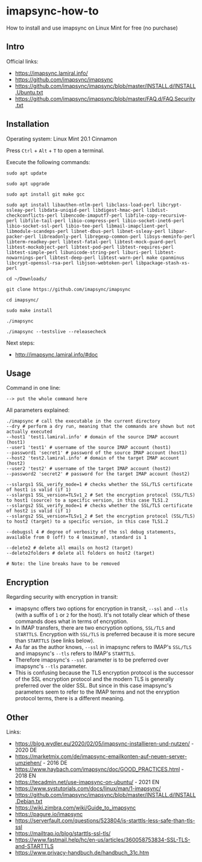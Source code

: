 # imapsync-how-to
How to install and use imapsync on Linux Mint for free (no purchase)

## Intro

Official links:
- https://imapsync.lamiral.info/
- https://github.com/imapsync/imapsync
- https://github.com/imapsync/imapsync/blob/master/INSTALL.d/INSTALL.Ubuntu.txt
- https://github.com/imapsync/imapsync/blob/master/FAQ.d/FAQ.Security.txt

## Installation

Operating system: Linux Mint 20.1 Cinnamon

Press `Ctrl` + `Alt` + `T` to open a terminal.

Execute the following commands:

```
sudo apt update

sudo apt upgrade

sudo apt install git make gcc

sudo apt install libauthen-ntlm-perl libclass-load-perl libcrypt-ssleay-perl libdata-uniqid-perl libdigest-hmac-perl libdist-checkconflicts-perl libencode-imaputf7-perl libfile-copy-recursive-perl libfile-tail-perl libio-compress-perl libio-socket-inet6-perl libio-socket-ssl-perl libio-tee-perl libmail-imapclient-perl libmodule-scandeps-perl libnet-dbus-perl libnet-ssleay-perl libpar-packer-perl libreadonly-perl libregexp-common-perl libsys-meminfo-perl libterm-readkey-perl libtest-fatal-perl libtest-mock-guard-perl libtest-mockobject-perl libtest-pod-perl libtest-requires-perl libtest-simple-perl libunicode-string-perl liburi-perl libtest-nowarnings-perl libtest-deep-perl libtest-warn-perl make cpanminus libcrypt-openssl-rsa-perl libjson-webtoken-perl libpackage-stash-xs-perl

cd ~/Downloads/

git clone https://github.com/imapsync/imapsync

cd imapsync/

sudo make install

./imapsync

./imapsync --testslive --releasecheck

```

Next steps:
- http://imapsync.lamiral.info/#doc

## Usage

Command in one line:

```
--> put the whole command here
```

All parameters explained:

```
./imapsync # call the executable in the current directory
--dry # perform a dry run, meaning that the commands are shown but not actually executed
--host1 'test1.lamiral.info' # domain of the source IMAP account (host1)
--user1 'test1' # username of the source IMAP account (host1)
--password1 'secret1' # password of the source IMAP account (host1)
--host2 'test2.lamiral.info' # domain of the target IMAP account (host2)
--user2 'test2' # username of the target IMAP account (host2)
--password2 'secret2' # password for the target IMAP account (host2)

--sslargs1 SSL_verify_mode=1 # checks whether the SSL/TLS certificate of host1 is valid (if 1)
--sslargs1 SSL_version=TLSv1_2 # Set the encryption protocol (SSL/TLS) to host1 (source) to a specific version, in this case TLS1.2
--sslargs2 SSL_verify_mode=1 # checks whether the SSL/TLS certificate of host2 is valid (if 1)
--sslargs2 SSL_version=TLSv1_2 # Set the encryption protocol (SSL/TLS) to host2 (target) to a specific version, in this case TLS1.2

--debugssl 4 # degree of verbosity of the ssl debug statements, available from 0 (off) to 4 (maximum), standard is 1

--delete2 # delete all emails on host2 (target)
--delete2folders # delete all folders on host2 (target)

# Note: the line breaks have to be removed
```

## Encryption

Regarding security with encryption in transit:
- imapsync offers two options for encryption in transit, `--ssl` and `--tls` (with a suffix of `1` or `2` for the host). It's not totally clear which of these commands does what in terms of encryption.
- In IMAP transfers, there are two encryption options, `SSL/TLS` and `STARTTLS`. Encryption with `SSL/TLS` is preferred because it is more secure than `STARTTLS` (see links below).
- As far as the author knows, `--ssl` in imapsync refers to IMAP's `SSL/TLS` and imapsync's `--tls` refers to IMAP's `STARTTLS`.
- Therefore imapsync's `--ssl` parameter is to be preferred over imapsync's `--tls` parameter.
- This is confusing because the TLS encryption protocol is the successor of the SSL encryption protocol and the modern TLS is generally preferred over the older SSL. But since in this case imapsync's parameters seem to refer to the IMAP terms and not the enryption protocol terms, there is a different meaning.

## Other

Links:
- https://blog.wydler.eu/2020/02/05/imapsync-installieren-und-nutzen/ - 2020 DE
- https://marketmix.com/de/imapsync-emailkonten-auf-neuen-server-umziehen/ - 2016 DE
- https://www.haybach.com/imapsync/doc/GOOD_PRACTICES.html - 2018 EN
- https://tecadmin.net/use-imapsync-on-ubuntu/ - 2021 EN
- https://www.systutorials.com/docs/linux/man/1-imapsync/
- https://github.com/imapsync/imapsync/blob/master/INSTALL.d/INSTALL.Debian.txt
- https://wiki.zimbra.com/wiki/Guide_to_imapsync
- https://pagure.io/imapsync
- https://serverfault.com/questions/523804/is-starttls-less-safe-than-tls-ssl
- https://mailtrap.io/blog/starttls-ssl-tls/
- https://www.fastmail.help/hc/en-us/articles/360058753834-SSL-TLS-and-STARTTLS
- https://www.privacy-handbuch.de/handbuch_31c.htm

